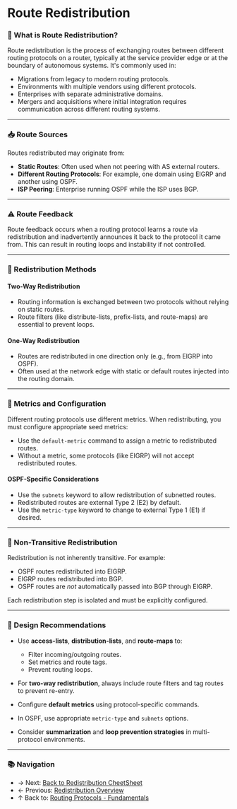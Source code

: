 # Route Redistribution

### 🔁 What is Route Redistribution?
Route redistribution is the process of exchanging routes between different routing protocols on a router, typically at the service provider edge or at the boundary of autonomous systems. It's commonly used in:

- Migrations from legacy to modern routing protocols.
- Environments with multiple vendors using different protocols.
- Enterprises with separate administrative domains.
- Mergers and acquisitions where initial integration requires communication across different routing systems.

---

### 📥 Route Sources
Routes redistributed may originate from:

- **Static Routes**: Often used when not peering with AS external routers.
- **Different Routing Protocols**: For example, one domain using EIGRP and another using OSPF.
- **ISP Peering**: Enterprise running OSPF while the ISP uses BGP.

---

### ⚠️ Route Feedback
Route feedback occurs when a routing protocol learns a route via redistribution and inadvertently announces it back to the protocol it came from. This can result in routing loops and instability if not controlled.

---

### 🔄 Redistribution Methods

#### Two-Way Redistribution
- Routing information is exchanged between two protocols without relying on static routes.
- Route filters (like distribute-lists, prefix-lists, and route-maps) are essential to prevent loops.

#### One-Way Redistribution
- Routes are redistributed in one direction only (e.g., from EIGRP into OSPF).
- Often used at the network edge with static or default routes injected into the routing domain.

---

### 🧮 Metrics and Configuration
Different routing protocols use different metrics. When redistributing, you must configure appropriate seed metrics:

- Use the `default-metric` command to assign a metric to redistributed routes.
- Without a metric, some protocols (like EIGRP) will not accept redistributed routes.

#### OSPF-Specific Considerations
- Use the `subnets` keyword to allow redistribution of subnetted routes.
- Redistributed routes are external Type 2 (E2) by default.
- Use the `metric-type` keyword to change to external Type 1 (E1) if desired.

---

### 🚫 Non-Transitive Redistribution
Redistribution is not inherently transitive. For example:

- OSPF routes redistributed into EIGRP.
- EIGRP routes redistributed into BGP.
- OSPF routes are *not* automatically passed into BGP through EIGRP.

Each redistribution step is isolated and must be explicitly configured.

---

### 🧠 Design Recommendations
- Use **access-lists**, **distribution-lists**, and **route-maps** to:
  - Filter incoming/outgoing routes.
  - Set metrics and route tags.
  - Prevent routing loops.

- For **two-way redistribution**, always include route filters and tag routes to prevent re-entry.
- Configure **default metrics** using protocol-specific commands.
- In OSPF, use appropriate `metric-type` and `subnets` options.
- Consider **summarization** and **loop prevention strategies** in multi-protocol environments.

---

### 📚 Navigation
- → Next: [Back to Redistribution CheetSheet](./redistribution-cheatsheet.md)
- ← Previous: [Redistribution Overview](./redistribution-overview.md)
- ↑ Back to: [Routing Protocols - Fundamentals](../readme.md)
